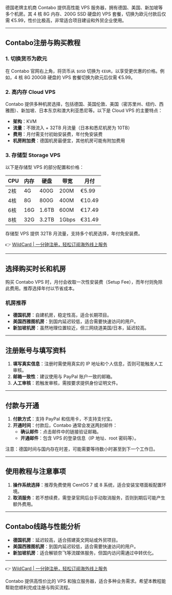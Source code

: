 德国老牌主机商 Contabo 提供高性能 VPS 服务器，拥有德国、美国、新加坡等多个机房。其 4 核 8G 内存、200G SSD 硬盘的 VPS 套餐，切换为欧元付款后仅需 €5.99，性价比极高，非常适合项目建设和外贸企业使用。

---

## Contabo注册与购买教程

### 1. 切换货币为欧元
在 Contabo 官网右上角，将货币从 `$USD` 切换为 `€EUR`，以享受更优惠的价格。例如，4 核 8G 200GB 硬盘的 VPS 套餐切换为欧元后仅需 €5.99。

### 2. 高内存 Cloud VPS
Contabo 提供多种机房选择，包括德国、英国伦敦、美国（密苏里州、纽约、西雅图）、新加坡、日本东京和澳大利亚悉尼等。以下是 Cloud VPS 的主要特点：
- **架构**：KVM
- **流量**：不限流入 + 32TB 月流量（日本和悉尼机房为 10TB）
- **费用**：月付需支付初始安装费，年付免安装费
- **机房附加费**：德国机房最便宜，其他机房可能有附加费用

### 3. 存储型 Storage VPS
以下是存储型 VPS 的部分配置和价格：

| CPU  | 内存 | 硬盘  | 带宽  | 月付  |
|------|------|-------|-------|-------|
| 2核  | 4G   | 400G  | 200M  | €5.99 |
| 4核  | 8G   | 800G  | 400M  | €10.49 |
| 6核  | 16G  | 1.6TB | 600M  | €17.49 |
| 8核  | 32G  | 3.2TB | 1Gbps | €31.49 |

存储型 VPS 提供 32TB 月流量，支持多个机房选择，年付免安装费。

👉 [WildCard | 一分钟注册，轻松订阅海外线上服务](https://bit.ly/bewildcard)

---

## 选择购买时长和机房

购买 Contabo VPS 时，月付会收取一次性安装费（Setup Fee），而年付则免除此费用。推荐选择年付以节省成本。

### 机房推荐
- **德国机房**：自建机房，稳定性高，适合长期项目。
- **美国西雅图机房**：到国内延迟较低，适合需要快速访问的用户。
- **新加坡机房**：虽然地理位置较近，但三网绕道美国/日本，延迟较高。

---

## 注册账号与填写资料

1. **填写真实信息**：注册时需使用真实的 IP 地址和个人信息，否则可能触发人工审核。
2. **邮箱一致性**：建议使用与 PayPal 账户一致的邮箱。
3. **人工审核**：若触发审核，需按要求提供身份证明文件。

---

## 付款与开通

1. **付款方式**：支持 PayPal 和信用卡，不支持支付宝。
2. **开通时间**：付款后，Contabo 通常会发送两封邮件：
   - **确认邮件**：点击邮件中的链接验证邮箱。
   - **开通邮件**：包含 VPS 的登录信息（IP 地址、root 密码等）。

注意：德国时间与国内存在时差，可能需要等待数小时甚至到下一个工作日。

---

## 使用教程与注意事项

1. **操作系统选择**：推荐免费使用 CentOS 7 或 8 系统，适合安装宝塔面板配置环境。
2. **取消服务**：若不想续费，需登录官网后台手动取消服务，否则到期后可能产生额外费用。

---

## Contabo线路与性能分析

- **德国机房**：延迟较高，适合搭建英文网站或外贸项目。
- **美国西雅图机房**：到国内延迟较低，适合需要快速访问的用户。
- **新加坡机房**：适合解锁奈飞等流媒体服务，但国内访问需通过中转优化。

---

👉 [WildCard | 一分钟注册，轻松订阅海外线上服务](https://bit.ly/bewildcard)

Contabo 提供高性价比的 VPS 和独立服务器，适合多种业务需求。希望本教程能帮助您顺利完成注册与购买流程。